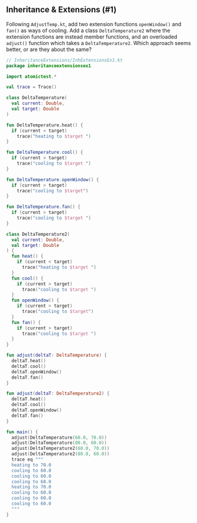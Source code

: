 ## Inheritance & Extensions (#1)

Following `AdjustTemp.kt`, add two extension functions `openWindow()` and
`fan()` as ways of cooling. Add a class `DeltaTemperature2` where the extension
functions are instead member functions, and an overloaded `adjust()` function
which takes a `DeltaTemperature2`. Which approach seems better, or are they
about the same?

```kotlin
// InheritanceExtensions/InhExtensionsEx1.kt
package inheritanceextensionsex1

import atomictest.*

val trace = Trace()

class DeltaTemperature(
  val current: Double,
  val target: Double
)

fun DeltaTemperature.heat() {
  if (current < target)
    trace("heating to $target ")
}

fun DeltaTemperature.cool() {
  if (current > target)
    trace("cooling to $target ")
}

fun DeltaTemperature.openWindow() {
  if (current > target)
    trace("cooling to $target")
}

fun DeltaTemperature.fan() {
  if (current > target)
    trace("cooling to $target ")
}

class DeltaTemperature2(
  val current: Double,
  val target: Double
) {
  fun heat() {
    if (current < target)
      trace("heating to $target ")
  }
  fun cool() {
    if (current > target)
      trace("cooling to $target ")
  }
  fun openWindow() {
    if (current > target)
      trace("cooling to $target")
  }
  fun fan() {
    if (current > target)
      trace("cooling to $target ")
  }
}

fun adjust(deltaT: DeltaTemperature) {
  deltaT.heat()
  deltaT.cool()
  deltaT.openWindow()
  deltaT.fan()
}

fun adjust(deltaT: DeltaTemperature2) {
  deltaT.heat()
  deltaT.cool()
  deltaT.openWindow()
  deltaT.fan()
}

fun main() {
  adjust(DeltaTemperature(60.0, 70.0))
  adjust(DeltaTemperature(80.0, 60.0))
  adjust(DeltaTemperature2(60.0, 70.0))
  adjust(DeltaTemperature2(80.0, 60.0))
  trace eq """
  heating to 70.0
  cooling to 60.0
  cooling to 60.0
  cooling to 60.0
  heating to 70.0
  cooling to 60.0
  cooling to 60.0
  cooling to 60.0
  """
}
```